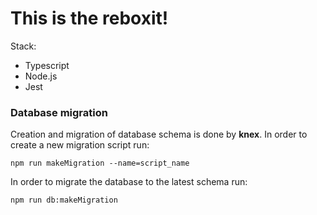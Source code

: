 # This is the reboxit!

Stack:
- Typescript
- Node.js
- Jest


### Database migration
Creation and migration of database schema is done by __knex__. 
In order to create a new migration script run: 

`npm run makeMigration --name=script_name`

In order to migrate the database to the latest schema run:

`npm run db:makeMigration`

